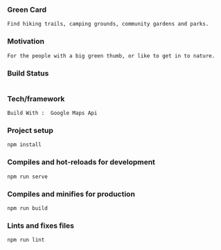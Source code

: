 ### Green Card 
```
Find hiking trails, camping grounds, community gardens and parks. 
```
### Motivation
```
For the people with a big green thumb, or like to get in to nature. 
```
### Build Status
```

```

### Tech/framework
```
Build With :  Google Maps Api 
```

### Project setup
```
npm install
```

### Compiles and hot-reloads for development
```
npm run serve
```

### Compiles and minifies for production
```
npm run build
```

### Lints and fixes files
```
npm run lint
```


